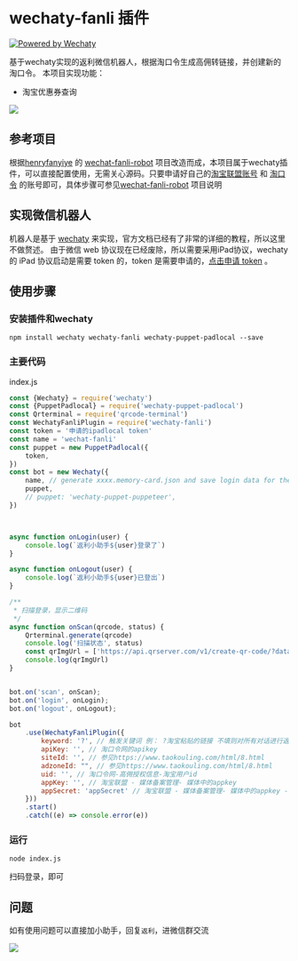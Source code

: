 # wechaty-fanli 插件
[![Powered by Wechaty](https://img.shields.io/badge/Powered%20By-Wechaty-green.svg)](https://github.com/chatie/wechaty)

基于wechaty实现的返利微信机器人，根据淘口令生成高佣转链接，并创建新的淘口令。
本项目实现功能：

- 淘宝优惠券查询

![](docs/images/weixin.png)


## 参考项目

根据[henryfanyiye](https://github.com/henryfanyiye) 的
[wechat-fanli-robot](https://github.com/henryfanyiye/wechat-fanli-robot) 项目改造而成，本项目属于wechaty插件，可以直接配置使用，无需关心源码。只要申请好自己的[淘宝联盟账号](https://pub.alimama.com/) 和 [淘口令](https://www.taokouling.com/) 的账号即可，具体步骤可参见[wechat-fanli-robot](https://github.com/henryfanyiye/wechat-fanli-robot) 项目说明


## 实现微信机器人

机器人是基于 [wechaty](https://wechaty.js.org/v/zh/quick-start) 来实现，官方文档已经有了非常的详细的教程，所以这里不做赘述。
由于微信 web 协议现在已经废除，所以需要采用iPad协议，wechaty 的 iPad 协议启动是需要 token 的，token 是需要申请的，[点击申请 token](https://github.com/juzibot/Welcome/wiki/Everything-about-Wechaty) 。

## 使用步骤

### 安装插件和wechaty

```angular2html
npm install wechaty wechaty-fanli wechaty-puppet-padlocal --save
```

### 主要代码

index.js
```javascript
const {Wechaty} = require('wechaty')
const {PuppetPadlocal} = require('wechaty-puppet-padlocal')
const Qrterminal = require('qrcode-terminal')
const WechatyFanliPlugin = require('wechaty-fanli')
const token = '申请的ipadlocal token'
const name = 'wechat-fanli'
const puppet = new PuppetPadlocal({
    token,
})
const bot = new Wechaty({
    name, // generate xxxx.memory-card.json and save login data for the next login
    puppet,
    // puppet: 'wechaty-puppet-puppeteer',
})



async function onLogin(user) {
    console.log(`返利小助手${user}登录了`)
}

async function onLogout(user) {
    console.log(`返利小助手${user}已登出`)
}

/**
 * 扫描登录，显示二维码
 */
async function onScan(qrcode, status) {
    Qrterminal.generate(qrcode)
    console.log('扫描状态', status)
    const qrImgUrl = ['https://api.qrserver.com/v1/create-qr-code/?data=', encodeURIComponent(qrcode)].join('')
    console.log(qrImgUrl)
}


bot.on('scan', onScan);
bot.on('login', onLogin);
bot.on('logout', onLogout);

bot
    .use(WechatyFanliPlugin({
        keyword: '?', // 触发关键词 例： ?淘宝粘贴的链接 不填则对所有对话进行返利转化
        apiKey: '', // 淘口令网的apikey
        siteId: '', // 参见https://www.taokouling.com/html/8.html
        adzoneId: "", // 参见https://www.taokouling.com/html/8.html
        uid: '', // 淘口令网-高佣授权信息-淘宝用户id
        appKey: '', // 淘宝联盟 - 媒体备案管理- 媒体中的appkey
        appSecret: 'appSecret' // 淘宝联盟 - 媒体备案管理- 媒体中的appkey - 查看 - appSecret
    }))
    .start()
    .catch((e) => console.error(e))

```

### 运行

```angular2html
node index.js
```
扫码登录，即可

## 问题

如有使用问题可以直接加小助手，回复`返利`，进微信群交流

![](https://user-gold-cdn.xitu.io/2019/2/28/1693401c6c3e6b02?w=430&h=430&f=png&s=53609)